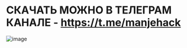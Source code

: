 # СКАЧАТЬ МОЖНО В ТЕЛЕГРАМ КАНАЛЕ - https://t.me/manjehack
![image](https://github.com/user-attachments/assets/8a55a815-cd63-448b-b7b3-d28f866ecaa5)
